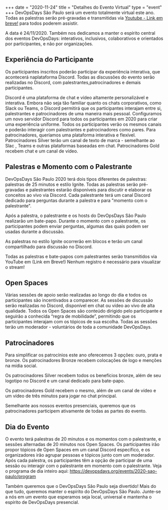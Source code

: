 +++
date = "2020-11-24"
title = "Detalhes do Evento Virtual"
type = "event"
+++
DevOpsDays São Paulo será um evento totalmente virtual este ano. Todas as palestras serão pré-gravadas e transmitidas via [Youtube - Link em breve!](#) para todos poderem assistir.

A data é 24/11/2020. Também nos dedicamos a manter o espírito central dos eventos DevOpsDays: interativos, inclusivos, colaborativos e orientados por participantes, e não por organizações.

## Experiência do Participante

Os participantes inscritos poderão participar da experiência interativa, que acontecerá naplataforma Discord. Todas as discussões do evento serão realizadas no Discord, com palestrantes,patrocinadores e demais participantes.

Discord é uma plataforma de chat e vídeo altamente personalizável e interativa. Embora não seja tão familiar quanto os chats corporativos, como Slack ou Teams, o Discord permitirá que os participantes interajam entre si, palestrantes e patrocinadores de uma maneira mais pessoal. Configuramos um novo servidor Discord para todos os participantes em 2020 para criar uma experiência uniforme. Todos os participantes verão os mesmos canais e poderão interagir com palestrantes e patrocinadores como pares. Para patrocinadores, queríamos uma plataforma interativa e flexível. Patrocinadores Silver terão um canal de texto de marca - semelhante ao Slac , Teams e outras plataformas baseadas em chat. Patrocinadores Gold recebem chat e um canal de vídeo.

## Palestras e Momento com o Palestrante

DevOpsDays São Paulo 2020 terá dois tipos diferentes de palestras: palestras de 25 minutos e estilo Ignite. Todas as palestras serão pré-gravadas e palestrantes estarão disponíveis para discutir e elaborar os conceitos ao vivo via Discord. Cada palestrante terá um canal Discord dedicado para perguntas durante a palestra e para "momento com o palestrante".

Após a palestra, o palestrante e os hosts do DevOpsDays São Paulo realizarão um bate-papo. Durante o momento com o palestrante, os participantes podem enviar perguntas, algumas das quais podem ser usadas durante a discussão.

As palestras no estilo Ignite ocorrerão em blocos e terão um canal compartilhado para discussão no Discord.

Todas as palestras e bate-papos com palestrantes serão transmitidos via YouTube em (Link em Breve!) Nenhum registro é necessário para visualizar o stream!

## Open Spaces

Várias sessões de apoio serão realizadas ao longo do dia e todos os participantes são incentivados a comparecer. As sessões de discussão serão realizadas no Discord, disponível em chat ou vídeo ao vivo de alta qualidade. Todos os Open Spaces são conteúdo dirigido pelo participante e seguirão a conhecida “regra de mobilidade”, permitindo que os participantes interajam com os tópicos de sua escolha. Todas as sessões terão um moderador - voluntários de toda a comunidade DevOpsDays.

## Patrocinadores

Para simplificar os patrocínios este ano oferecemos 3 opções: ouro, prata e bronze. Os patrocinadores Bronze recebem colocações de logo e menções na mídia social.

Os patrocinadores Silver recebem todos os benefícios bronze, além de seu logotipo no Discord e um canal dedicado para bate-papo.

Os patrocinadores Gold recebem o mesmo, além de um canal de vídeo e um vídeo de três minutos para jogar no chat principal.

Semelhante aos nossos eventos presenciais, queremos que os patrocinadores participem ativamente de todas as partes do evento.

## Dia do Evento

O evento terá palestras de 20 minutos e os momentos com o palestrante, e sessões alternadas de 20 minutos nos Open Spaces. Os participantes irão propor tópicos de Open Spaces em um canal Discord específico, e os organizadores irão agrupar pessoas e tópicos junto com um moderador. Após cada palestra, os participantes têm a opção de participar de uma sessão ou interagir com o palestrante em momento com o palestrante. Veja o programa de dia inteiro aqui: https://devopsdays.org/events/2020-sao-paulo/program

Também queremos que o DevOpsDays São Paulo seja divertido! Mais do que tudo, queremos manter o espírito do DevOpsDays São Paulo. Junte-se a nós em um evento que esperamos seja local, universal e mantenha o espírito de DevOpsDays presencial.
